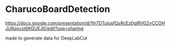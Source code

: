 # CharucoBoardDetection

https://docs.google.com/presentation/d/1Ih7DTuIusfQsRcEz0glRVG2vCCOHJU6qsvzt6KGUEJ0/edit?usp=sharing

made to generate data for DeepLabCut
